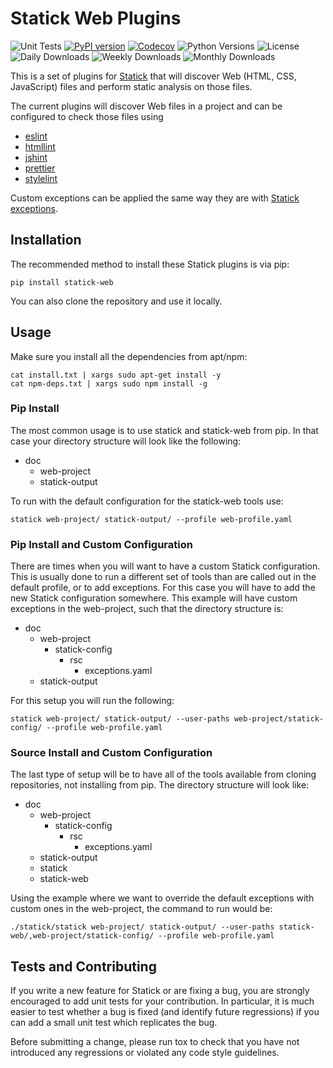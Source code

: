 # Statick Web Plugins

![Unit Tests](https://github.com/sscpac/statick-web/workflows/Unit%20Tests/badge.svg)
[![PyPI version](https://badge.fury.io/py/statick-web.svg)](https://badge.fury.io/py/statick-web)
[![Codecov](https://codecov.io/gh/xydesa/statick-web/branch/master/graph/badge.svg)](https://codecov.io/gh/xydesa/statick-web)
![Python Versions](https://img.shields.io/pypi/pyversions/statick-web.svg)
![License](https://img.shields.io/pypi/l/statick-web.svg)
![Daily Downloads](https://img.shields.io/pypi/dd/statick-web.svg)
![Weekly Downloads](https://img.shields.io/pypi/dw/statick-web.svg)
![Monthly Downloads](https://img.shields.io/pypi/dm/statick-web.svg)

This is a set of plugins for [Statick](https://github.com/sscpac/statick) that will discover Web (HTML, CSS, JavaScript)
files and perform static analysis on those files.

The current plugins will discover Web files in a project and can be configured to check those files using

- [eslint](https://eslint.org/)
- [htmllint](https://github.com/htmllint/htmllint)
- [jshint](https://jshint.com/)
- [prettier](https://prettier.io/)
- [stylelint](https://github.com/stylelint/stylelint)

Custom exceptions can be applied the same way they are with
[Statick exceptions](https://github.com/sscpac/statick/blob/master/GUIDE.md#exceptionsyaml).

## Installation

The recommended method to install these Statick plugins is via pip:

    pip install statick-web

You can also clone the repository and use it locally.

## Usage

Make sure you install all the dependencies from apt/npm:

    cat install.txt | xargs sudo apt-get install -y
    cat npm-deps.txt | xargs sudo npm install -g

### Pip Install

The most common usage is to use statick and statick-web from pip.
In that case your directory structure will look like the following:

- doc
  - web-project
  - statick-output

To run with the default configuration for the statick-web tools use:

    statick web-project/ statick-output/ --profile web-profile.yaml

### Pip Install and Custom Configuration

There are times when you will want to have a custom Statick configuration.
This is usually done to run a different set of tools than are called out in the default profile, or to add exceptions.
For this case you will have to add the new Statick configuration somewhere.
This example will have custom exceptions in the web-project, such that the directory structure is:

- doc
  - web-project
    - statick-config
      - rsc
        - exceptions.yaml
  - statick-output

For this setup you will run the following:

    statick web-project/ statick-output/ --user-paths web-project/statick-config/ --profile web-profile.yaml

### Source Install and Custom Configuration

The last type of setup will be to have all of the tools available from cloning repositories, not installing from pip.
The directory structure will look like:

- doc
  - web-project
    - statick-config
      - rsc
        - exceptions.yaml
  - statick-output
  - statick
  - statick-web

Using the example where we want to override the default exceptions with
custom ones in the web-project, the command to run would be:

    ./statick/statick web-project/ statick-output/ --user-paths statick-web/,web-project/statick-config/ --profile web-profile.yaml

## Tests and Contributing

If you write a new feature for Statick or are fixing a bug,
you are strongly encouraged to add unit tests for your contribution.
In particular, it is much easier to test whether a bug is fixed (and identify
future regressions) if you can add a small unit test which replicates the bug.

Before submitting a change, please run tox to check that you have not
introduced any regressions or violated any code style guidelines.

